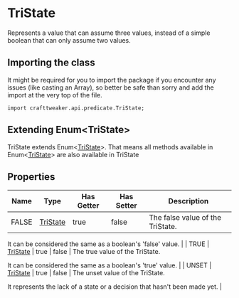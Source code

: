 # TriState

Represents a value that can assume three values, instead of a simple boolean that can only assume two values.

## Importing the class

It might be required for you to import the package if you encounter any issues (like casting an Array), so better be safe than sorry and add the import at the very top of the file.
```zenscript
import crafttweaker.api.predicate.TriState;
```


## Extending Enum&lt;TriState&gt;

TriState extends Enum&lt;[TriState](/vanilla/api/predicate/TriState)&gt;. That means all methods available in Enum&lt;[TriState](/vanilla/api/predicate/TriState)&gt; are also available in TriState

## Properties

| Name | Type | Has Getter | Has Setter | Description |
|------|------|------------|------------|-------------|
| FALSE | [TriState](/vanilla/api/predicate/TriState) | true | false | The false value of the TriState.

 It can be considered the same as a boolean's 'false' value. |
| TRUE | [TriState](/vanilla/api/predicate/TriState) | true | false | The true value of the TriState.

 It can be considered the same as a boolean's 'true' value. |
| UNSET | [TriState](/vanilla/api/predicate/TriState) | true | false | The unset value of the TriState.

 It represents the lack of a state or a decision that hasn't been made yet. |

